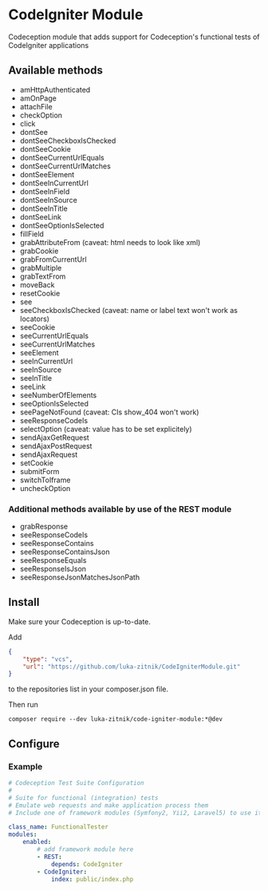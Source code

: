 # CodeIgniter Module

Codeception module that adds support for Codeception's functional tests of CodeIgniter applications

## Available methods

* amHttpAuthenticated
* amOnPage
* attachFile
* checkOption
* click
* dontSee
* dontSeeCheckboxIsChecked
* dontSeeCookie
* dontSeeCurrentUrlEquals
* dontSeeCurrentUrlMatches
* dontSeeElement
* dontSeeInCurrentUrl
* dontSeeInField
* dontSeeInSource
* dontSeeInTitle
* dontSeeLink
* dontSeeOptionIsSelected
* fillField
* grabAttributeFrom (caveat: html needs to look like xml)
* grabCookie
* grabFromCurrentUrl
* grabMultiple
* grabTextFrom
* moveBack
* resetCookie
* see
* seeCheckboxIsChecked (caveat: name or label text won't work as locators)
* seeCookie
* seeCurrentUrlEquals
* seeCurrentUrlMatches
* seeElement
* seeInCurrentUrl
* seeInSource
* seeInTitle
* seeLink
* seeNumberOfElements
* seeOptionIsSelected
* seePageNotFound (caveat: CIs show_404 won't work)
* seeResponseCodeIs
* selectOption (caveat: value has to be set explicitely)
* sendAjaxGetRequest
* sendAjaxPostRequest
* sendAjaxRequest
* setCookie
* submitForm
* switchToIframe
* uncheckOption

### Additional methods available by use of the REST module

* grabResponse
* seeResponseCodeIs
* seeResponseContains
* seeResponseContainsJson
* seeResponseEquals
* seeResponseIsJson
* seeResponseJsonMatchesJsonPath

## Install

Make sure your Codeception is up-to-date.

Add
```json
{
    "type": "vcs",
    "url": "https://github.com/luka-zitnik/CodeIgniterModule.git"
}
```
to the repositories list in your composer.json file.

Then run
```shell
composer require --dev luka-zitnik/code-igniter-module:*@dev
```

## Configure

### Example

```yaml
# Codeception Test Suite Configuration
#
# Suite for functional (integration) tests
# Emulate web requests and make application process them
# Include one of framework modules (Symfony2, Yii2, Laravel5) to use it

class_name: FunctionalTester
modules:
    enabled:
        # add framework module here
        - REST:
            depends: CodeIgniter
        - CodeIgniter:
            index: public/index.php
```
